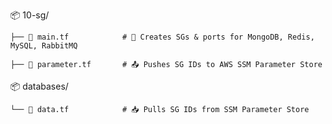 📦 10-sg/
    
    ├── 📜 main.tf            # 🔧 Creates SGs & ports for MongoDB, Redis, MySQL, RabbitMQ

    ├── 📜 parameter.tf       # 📤 Pushes SG IDs to AWS SSM Parameter Store

📦 databases/

    └── 📜 data.tf            # 📥 Pulls SG IDs from SSM Parameter Store